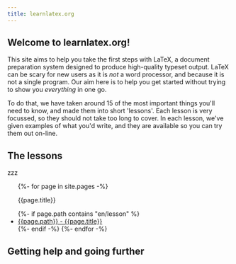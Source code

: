 ```yaml
---
title: learnlatex.org
---
```


## Welcome to learnlatex.org!

This site aims to help you take the first steps with LaTeX, a document
preparation system designed to produce high-quality typeset output. LaTeX can
be scary for new users as it is _not_ a word processor, and because it is not a
single program. Our aim here is to help you get started without trying to show
you _everything_ in one go.

To do that, we have taken around 15 of the most important things you'll need to
know, and made them into short 'lessons'. Each lesson is very focussed, so they
should not take too long to cover. In each lesson, we've given examples of what
you'd write, and they are available so you can try them out on-line.

## The lessons

zzz

<ul>
{%- for page in site.pages -%}
<p>{{page.title}}</p>
{%- if page.path  contains "en/lesson" %}
<li><a href="{{page.path | replace: '.md',''}}">{{page.path}} - {{page.title}}</a></li>
{%- endif -%}
{%- endfor -%}
</ul>

## Getting help and going further 